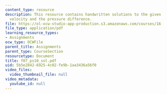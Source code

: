 ```yaml
---
content_type: resource
description: This resource contains handwritten solutions to the given problem on
  velocity and the pressure difference.
file: https://ol-ocw-studio-app-production.s3.amazonaws.com/courses/16-01-unified-engineering-i-ii-iii-iv-fall-2005-spring-2006/5b5e284269254c02fe9b1aa3436a56f0_f07_ps10_sol.pdf
file_type: application/pdf
learning_resource_types:
- Assignments
ocw_type: OCWFile
parent_title: Assignments
parent_type: CourseSection
resourcetype: Document
title: f07_ps10_sol.pdf
uid: 5b5e2842-6925-4c02-fe9b-1aa3436a56f0
video_files:
  video_thumbnail_file: null
video_metadata:
  youtube_id: null
---
```

